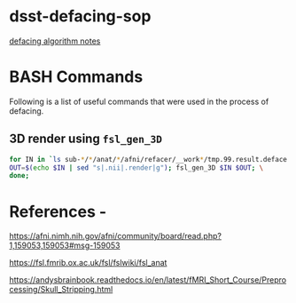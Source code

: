 # dsst-defacing-sop

[defacing algorithm notes](https://docs.google.com/presentation/d/1-eNBUjRG89kgq1sxaphNEqWQ3KZQ0kpeCfGQprqlqWo/edit#slide=id.g116908c6bac_0_0)

# BASH Commands

Following is a list of useful commands that were used in the process of defacing.
 
## 3D render using `fsl_gen_3D`

```bash
for IN in `ls sub-*/*/anat/*/afni/refacer/__work*/tmp.99.result.deface.nii`; do \
OUT=$(echo $IN | sed "s|.nii|.render|g"); fsl_gen_3D $IN $OUT; \
done;
```


# References -

https://afni.nimh.nih.gov/afni/community/board/read.php?1,159053,159053#msg-159053

https://fsl.fmrib.ox.ac.uk/fsl/fslwiki/fsl_anat

https://andysbrainbook.readthedocs.io/en/latest/fMRI_Short_Course/Preprocessing/Skull_Stripping.html
